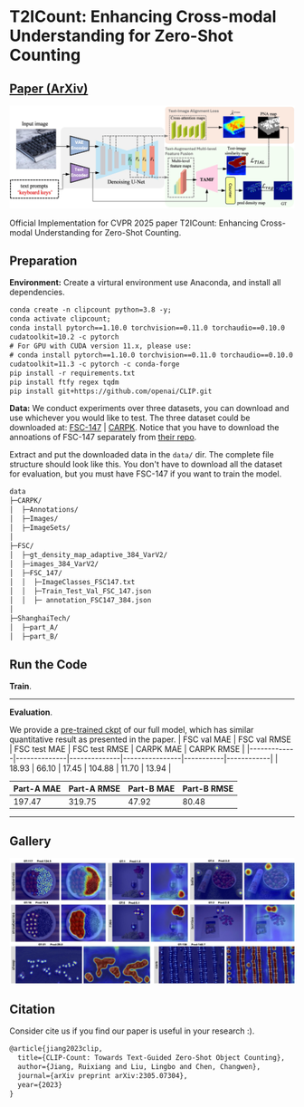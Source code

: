 # T2ICount: Enhancing Cross-modal Understanding for Zero-Shot Counting
## [Paper (ArXiv)](https://arxiv.org/abs/) 


![teaser](asset/teaser.jpg)

Official Implementation for CVPR 2025 paper T2ICount: Enhancing Cross-modal Understanding for Zero-Shot Counting.

## Preparation

**Environment:** Create a virtural environment use Anaconda, and install all dependencies.
```
conda create -n clipcount python=3.8 -y;
conda activate clipcount;
conda install pytorch==1.10.0 torchvision==0.11.0 torchaudio==0.10.0 cudatoolkit=10.2 -c pytorch
# For GPU with CUDA version 11.x, please use:
# conda install pytorch==1.10.0 torchvision==0.11.0 torchaudio==0.10.0 cudatoolkit=11.3 -c pytorch -c conda-forge
pip install -r requirements.txt
pip install ftfy regex tqdm
pip install git+https://github.com/openai/CLIP.git
```
**Data:** We conduct experiments over three datasets, you can download and use whichever you would like to test.
The three dataset could be downloaded at: [FSC-147](https://github.com/cvlab-stonybrook/LearningToCountEverything) | [CARPK](https://lafi.github.io/LPN/).
Notice that you have to download the annoations of FSC-147 separately from [their repo](https://github.com/cvlab-stonybrook/LearningToCountEverything/tree/master/data).

Extract and put the downloaded data in the `data/` dir. The complete file structure should look like this. You don't have to download all the dataset for evaluation, but you must have FSC-147 if you want to train the model.
```
data
├─CARPK/
│  ├─Annotations/
│  ├─Images/
│  ├─ImageSets/
│
├─FSC/    
│  ├─gt_density_map_adaptive_384_VarV2/
│  ├─images_384_VarV2/
│  ├─FSC_147/
│  │  ├─ImageClasses_FSC147.txt
│  │  ├─Train_Test_Val_FSC_147.json
│  │  ├─ annotation_FSC147_384.json
│  
├─ShanghaiTech/
│  ├─part_A/
│  ├─part_B/
```

## Run the Code
**Train**. 

---
**Evaluation**. 

We provide a [pre-trained ckpt](https://drive.google.com/file/d/17Dj0tjd29lPGOGYEF5IrE8aPClXUjTrR/view?usp=drive_link) of our full model, which has similar quantitative result as presented in the paper. 
| FSC val MAE | FSC val RMSE | FSC test MAE |  FSC test RMSE | CARPK MAE | CARPK RMSE |
|-------------|--------------|--------------|----------------|-----------|------------|
| 18.93       | 66.10        | 17.45        | 104.88         | 11.70     | 13.94      |

| Part-A MAE | Part-A RMSE | Part-B MAE | Part-B RMSE |
|------------|-------------|------------|-------------|
| 197.47     | 319.75      | 47.92      | 80.48       |

---
## Gallery
![more](asset/visualization.jpg)

## Citation
Consider cite us if you find our paper is useful in your research :).
```
@article{jiang2023clip,
  title={CLIP-Count: Towards Text-Guided Zero-Shot Object Counting},
  author={Jiang, Ruixiang and Liu, Lingbo and Chen, Changwen},
  journal={arXiv preprint arXiv:2305.07304},
  year={2023}
}

```
